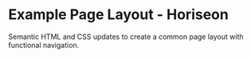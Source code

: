 # Example Page Layout - Horiseon
Semantic HTML and CSS updates to create a common page layout with functional navigation.

